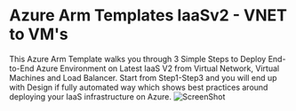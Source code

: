 # Azure Arm Templates IaaSv2 - VNET to VM's
<html>

This Azure Arm Template walks you through 3 Simple Steps to Deploy End-to-End Azure Environment on Latest IaaS V2 from Virtual Network, Virtual Machines and Load Balancer.
Start from Step1-Step3 and you will end up with Design if fully automated way which shows best practices around deploying your IaaS infrastructure on Azure.
![ScreenShot](https://github.com/srakesh28/azure-iaasv2-arm/blob/master/IaaSv2.jpg)

</html>

